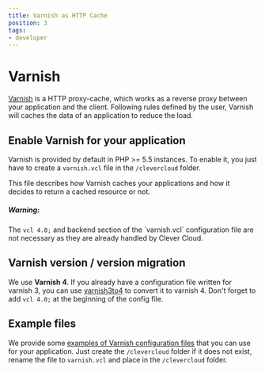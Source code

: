 ```yaml
---
title: Varnish as HTTP Cache
position: 3
tags:
- developer
---
```


# Varnish

[Varnish](https://www.varnish-cache.org/) is a HTTP proxy-cache, which works as a reverse proxy between your application
and the client. Following rules defined by the user, Varnish will caches the data of an application to reduce the load.

## Enable Varnish for your application

Varnish is provided by default in PHP >= 5.5 instances. To enable it, you just have to create a `varnish.vcl` file
in the `/clevercloud` folder.

This file describes how Varnish caches your applications and how it decides to return a cached resource or not.

<div class="alert alert-hot-problems">
<h5>Warning:</h5>
<div>The <code>vcl 4.0;</code> and backend section of the `varnish.vcl` configuration file are not necessary as they
are already handled by Clever Cloud.
</div>
</div>

## Varnish version / version migration

We use **Varnish 4**. If you already have a configuration file written for varnish 3, you can use
[varnish3to4](https://github.com/fgsch/varnish3to4) to convert it to varnish 4. Don't forget to add `vcl 4.0;`
at the beginning of the config file.

## Example files

We provide some [examples of Varnish configuration files](https://github.com/CleverCloud/varnish-examples) that you can
use for your application. Just create the `/clevercloud` folder if it does not exist, rename the file to `varnish.vcl`
and place in the `/clevercloud` folder.
